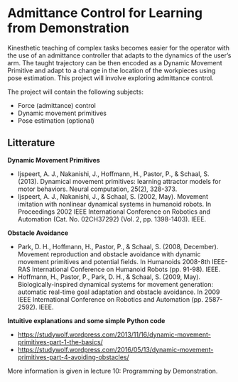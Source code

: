 # Admittance Control for Learning from Demonstration

Kinesthetic teaching of complex tasks becomes easier for the operator with the use of an
admittance controller that adapts to the dynamics of the user’s arm. The taught trajectory
can be then encoded as a Dynamic Movement Primitive and adapt to a change in the
location of the workpieces using pose estimation. This project will involve exploring
admittance control.

The project will contain the following subjects:
- Force (admittance) control
- Dynamic movement primitives
- Pose estimation (optional)

## Litterature

**Dynamic Movement Primitives**

- Ijspeert, A. J., Nakanishi, J., Hoffmann, H., Pastor, P., & Schaal, S. (2013). Dynamical movement primitives: learning attractor models for motor behaviors. Neural computation, 25(2), 328-373.
- Ijspeert, A. J., Nakanishi, J., & Schaal, S. (2002, May). Movement imitation with nonlinear dynamical systems in humanoid robots. In Proceedings 2002 IEEE International Conference on Robotics and Automation (Cat. No. 02CH37292) (Vol. 2, pp. 1398-1403). IEEE.

**Obstacle Avoidance**

- Park, D. H., Hoffmann, H., Pastor, P., & Schaal, S. (2008, December). Movement reproduction and obstacle avoidance with dynamic movement primitives and potential fields. In Humanoids 2008-8th IEEE-RAS International Conference on Humanoid Robots (pp. 91-98). IEEE.
- Hoffmann, H., Pastor, P., Park, D. H., & Schaal, S. (2009, May). Biologically-inspired dynamical systems for movement generation: automatic real-time goal adaptation and obstacle avoidance. In 2009 IEEE International Conference on Robotics and Automation (pp. 2587-2592). IEEE.

**Intuitive explanations and some simple Python code**

- <https://studywolf.wordpress.com/2013/11/16/dynamic-movement-primitives-part-1-the-basics/>
- <https://studywolf.wordpress.com/2016/05/13/dynamic-movement-primitives-part-4-avoiding-obstacles/>

More information is given in lecture 10: Programming by Demonstration.
